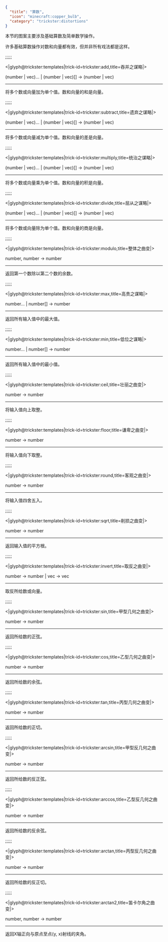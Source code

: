 ```json
{
  "title": "算数",
  "icon": "minecraft:copper_bulb",
  "category": "trickster:distortions"
}
```

本节的图案主要涉及基础算数及简单数学操作。


许多基础算数操作对数和向量都有效，但并非所有戏法都是这样。

;;;;;

<|glyph@trickster:templates|trick-id=trickster:add,title=吞并之谋略|>

(number | vec)... | (number | vec)[] -> (number | vec)

---

将多个数或向量加为单个值。数和向量的和是向量。

;;;;;

<|glyph@trickster:templates|trick-id=trickster:subtract,title=遗弃之谋略|>

(number | vec)... | (number | vec)[] -> (number | vec)

---

将多个数或向量减为单个值。数和向量的差是向量。

;;;;;

<|glyph@trickster:templates|trick-id=trickster:multiply,title=统治之谋略|>

(number | vec)... | (number | vec)[] -> (number | vec)

---

将多个数或向量乘为单个值。数和向量的积是向量。

;;;;;

<|glyph@trickster:templates|trick-id=trickster:divide,title=屈从之谋略|>

(number | vec)... | (number | vec)[] -> (number | vec)

---

将多个数或向量除为单个值。数和向量的商是向量。

;;;;;

<|glyph@trickster:templates|trick-id=trickster:modulo,title=整体之曲变|>

number, number -> number

---

返回第一个数除以第二个数的余数。

;;;;;

<|glyph@trickster:templates|trick-id=trickster:max,title=高贵之谋略|>

number... | number[] -> number

---

返回所有输入值中的最大值。

;;;;;

<|glyph@trickster:templates|trick-id=trickster:min,title=低位之谋略|>

number... | number[] -> number

---

返回所有输入值中的最小值。

;;;;;

<|glyph@trickster:templates|trick-id=trickster:ceil,title=壮丽之曲变|>

number -> number

---

将输入值向上取整。

;;;;;

<|glyph@trickster:templates|trick-id=trickster:floor,title=谦卑之曲变|>

number -> number

---

将输入值向下取整。

;;;;;

<|glyph@trickster:templates|trick-id=trickster:round,title=客观之曲变|>

number -> number

---

将输入值四舍五入。

;;;;;

<|glyph@trickster:templates|trick-id=trickster:sqrt,title=削损之曲变|>

number -> number

---

返回输入值的平方根。

;;;;;

<|glyph@trickster:templates|trick-id=trickster:invert,title=取反之曲变|>

number -> number | vec -> vec

---

取反所给数或向量。

;;;;;

<|glyph@trickster:templates|trick-id=trickster:sin,title=甲型几何之曲变|>

number -> number

---

返回所给数的正弦。

;;;;;

<|glyph@trickster:templates|trick-id=trickster:cos,title=乙型几何之曲变|>

number -> number

---

返回所给数的余弦。

;;;;;

<|glyph@trickster:templates|trick-id=trickster:tan,title=丙型几何之曲变|>

number -> number

---

返回所给数的正切。

;;;;;

<|glyph@trickster:templates|trick-id=trickster:arcsin,title=甲型反几何之曲变|>

number -> number

---

返回所给数的反正弦。

;;;;;

<|glyph@trickster:templates|trick-id=trickster:arccos,title=乙型反几何之曲变|>

number -> number

---

返回所给数的反余弦。

;;;;;

<|glyph@trickster:templates|trick-id=trickster:arctan,title=丙型反几何之曲变|>

number -> number

---

返回所给数的反正切。

;;;;;

<|glyph@trickster:templates|trick-id=trickster:arctan2,title=笛卡尔角之曲变|>

number, number -> number

---

返回X轴正向与原点至点(y, x)射线的夹角。